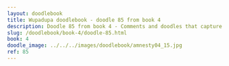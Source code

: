 ```yaml
---
layout: doodlebook
title: Wupadupa doodlebook - doodle 85 from book 4
description: Doodle 85 from book 4 - Comments and doodles that capture the essence of this event  
slug: /doodlebook/book-4/doodle-85.html
book: 4
doodle_image: ../../../images/doodlebook/amnesty04_15.jpg
ref: 85
---	  
```

																																																																							